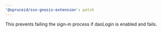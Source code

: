 ```yaml
---
'@spruceid/ssx-gnosis-extension': patch
---
```


This prevents failing the sign-in process if daoLogin is enabled and fails.
